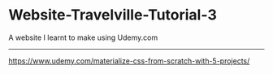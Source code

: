 # Website-Travelville-Tutorial-3
A website I learnt to make using Udemy.com

----------------------------------
https://www.udemy.com/materialize-css-from-scratch-with-5-projects/
